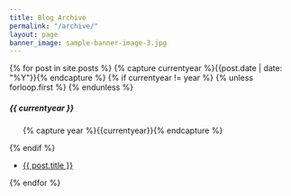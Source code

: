 ```yaml
---
title: Blog Archive
permalink: "/archive/"
layout: page
banner_image: sample-banner-image-3.jpg
---
```


<div>
  {% for post in site.posts %}
    {% capture currentyear %}{{post.date | date: "%Y"}}{% endcapture %}
    {% if currentyear != year %}
      {% unless forloop.first %}
      {% endunless %}
      <h5>{{ currentyear }}</h5>
      <ul>
      {% capture year %}{{currentyear}}{% endcapture %}
      </ul> 
    {% endif %}
    <ul>
    <li><a href="{{ post.url | prepend: site.baseurl }}">{{ post.title }}</a></li>
    </ul>
{% endfor %}
</div>